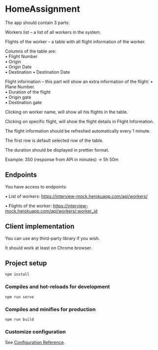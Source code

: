 # HomeAssignment

The app should contain 3 parts: 

Workers list – a list of all workers in the system.

Flights of the worker – a table with all flight information of the worker.

Columns of the table are:   
   • Flight Number   
   • Origin   
   • Origin Date   
   • Destination 
   • Destination Date
   
Flight information – this part will show an extra information of the flight: 
   • Plane Number.    
   • Duration of the flight  
   • Origin gate  
   • Destination gate 
   
Clicking on worker name, will show all his flights in the table.

Clicking on specific flight, will show the flight details in Flight Information.

The flight information should be refreshed automatically every 1 minute.

The first row is default selected row of the table.

The duration should be displayed in prettier format. 

Example: 350 (response from API in minutes) → 5h 50m

## Endpoints

You have access to endpoints:

• List of workers: https://interview-mock.herokuapp.com/api/workers/

• Flights of the worker: https://interview-mock.herokuapp.com/api/workers/:worker_id

## Client implementation

You can use any third-party library if you wish.

It should work at least on Chrome browser.

## Project setup
```
npm install
```

### Compiles and hot-reloads for development
```
npm run serve
```

### Compiles and minifies for production
```
npm run build
```

### Customize configuration
See [Configuration Reference](https://cli.vuejs.org/config/).
